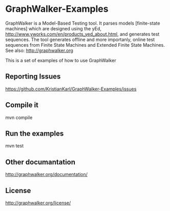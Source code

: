 # GraphWalker-Examples

GraphWalker is a Model-Based Testing tool. It parses models [finite-state machines] which are designed
using the yEd, http://www.yworks.com/en/products_yed_about.html, and generates test sequences.
The tool generates offline and more importanly, online test sequences from Finite State Machines and
Extended Finite State Machines.
See also: http://graphwalker.org

This is a set of examples of how to use GraphWalker

## Reporting Issues

https://github.com/KristianKarl/GraphWalker-Examples/issues

## Compile it

mvn compile

## Run the examples

mvn test

## Other documantation

http://graphwalker.org/documentation/

## License

http://graphwalker.org/license/